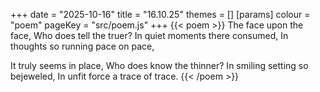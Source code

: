 +++
date = "2025-10-16"
title = "16.10.25"
themes = []
[params]
  colour = "poem"
  pageKey = "src/poem.js"
+++
{{< poem >}}
The face upon the face,
Who does tell the truer?
In quiet moments there consumed,
In thoughts so running pace on pace,

It truly seems in place,
Who does know the thinner?
In smiling setting so bejeweled,
In unfit force a trace of trace.
{{< /poem >}}
